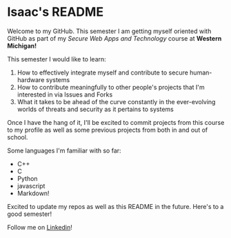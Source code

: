 # Isaac's README 

Welcome to my GitHub. This semester I am getting myself oriented with GitHub as part of my _Secure Web Apps and Technology_ course at **Western Michigan!**

This semester I would like to learn:
1. How to effectively integrate myself and contribute to secure human-hardware systems
2. How to contribute meaningfully to other people's projects that I'm interested in via Issues and Forks
3. What it takes to be ahead of the curve constantly in the ever-evolving worlds of threats and security as it pertains to systems

Once I have the hang of it, I'll be excited to commit projects from this course to my profile as well as some previous projects from both in and out of school.

Some languages I'm familiar with so far:
- C++
- C
- Python
- javascript
- Markdown!

Excited to update my repos as well as this README in the future. Here's to a good semester!

Follow me on [Linkedin](https://www.linkedin.com/in/isaac-lussier-lifelonglearner/)!
<!--
**IsaacLussier/IsaacLussier** is a ✨ _special_ ✨ repository because its `README.md` (this file) appears on your GitHub profile.

Here are some ideas to get you started:

- 🔭 I’m currently working on ...
- 🌱 I’m currently learning ...
- 👯 I’m looking to collaborate on ...
- 🤔 I’m looking for help with ...
- 💬 Ask me about ...
- 📫 How to reach me: ...
- 😄 Pronouns: ...
- ⚡ Fun fact: ...
-->
